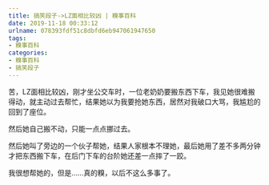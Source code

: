```yaml
---
title: 搞笑段子->LZ面相比较凶 | 糗事百科
date: 2019-11-18 00:33:12
urlname: 078393fdf51c8dbfd6eb947061947650
tags: 
- 糗事百科
categories:
- 糗事百科
- 搞笑段子
---
```

苦，LZ面相比较凶，刚才坐公交车时，一位老奶奶要搬东西下车，我见她很难搬得动，就主动过去帮忙，结果她以为我要抢她东西，居然对我破口大骂，我尴尬的回到了座位。

然后她自己搬不动，只能一点点挪过去。

然后她叫了旁边的一个伙子帮她，结果人家根本不理她，最后她用了差不多两分钟才把东西搬下车，在后门下车的台阶她还差一点摔了一跤。

我很想帮她的，但是……真的糗，以后不这么多事了。


